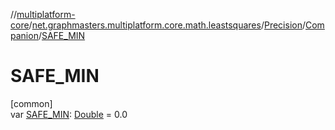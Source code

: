 //[multiplatform-core](../../../../index.md)/[net.graphmasters.multiplatform.core.math.leastsquares](../../index.md)/[Precision](../index.md)/[Companion](index.md)/[SAFE_MIN](-s-a-f-e_-m-i-n.md)

# SAFE_MIN

[common]\
var [SAFE_MIN](-s-a-f-e_-m-i-n.md): [Double](https://kotlinlang.org/api/latest/jvm/stdlib/kotlin/-double/index.html) = 0.0
